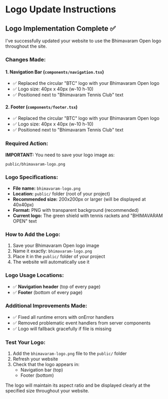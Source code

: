 # Logo Update Instructions

## Logo Implementation Complete ✅

I've successfully updated your website to use the Bhimavaram Open logo throughout the site.

### Changes Made:

#### 1. Navigation Bar (`components/navigation.tsx`)
- ✅ Replaced the circular "BTC" logo with your Bhimavaram Open logo
- ✅ Logo size: 40px x 40px (w-10 h-10)
- ✅ Positioned next to "Bhimavaram Tennis Club" text

#### 2. Footer (`components/footer.tsx`)
- ✅ Replaced the circular "BTC" logo with your Bhimavaram Open logo  
- ✅ Logo size: 40px x 40px (w-10 h-10)
- ✅ Positioned next to "Bhimavaram Tennis Club" text

### Required Action:

**IMPORTANT:** You need to save your logo image as:
```
public/bhimavaram-logo.png
```

### Logo Specifications:
- **File name:** `bhimavaram-logo.png`
- **Location:** `public/` folder (root of your project)
- **Recommended size:** 200x200px or larger (will be displayed at 40x40px)
- **Format:** PNG with transparent background (recommended)
- **Current logo:** The green shield with tennis rackets and "BHIMAVARAM OPEN" text

### How to Add the Logo:

1. Save your Bhimavaram Open logo image
2. Name it exactly: `bhimavaram-logo.png`
3. Place it in the `public/` folder of your project
4. The website will automatically use it

### Logo Usage Locations:
- ✅ **Navigation header** (top of every page)
- ✅ **Footer** (bottom of every page)

### Additional Improvements Made:

- ✅ Fixed all runtime errors with onError handlers
- ✅ Removed problematic event handlers from server components
- ✅ Logo will fallback gracefully if file is missing

### Test Your Logo:
1. Add the `bhimavaram-logo.png` file to the `public/` folder
2. Refresh your website
3. Check that the logo appears in:
   - Navigation bar (top)
   - Footer (bottom)

The logo will maintain its aspect ratio and be displayed clearly at the specified size throughout your website.